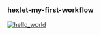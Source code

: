 ### hexlet-my-first-workflow
[![hello_world](https://github.com/Arguzspb/hexlet-my-first-workflow/actions/workflows/main.yml/badge.svg)](https://github.com/Arguzspb/hexlet-my-first-workflow/actions/workflows/main.yml)